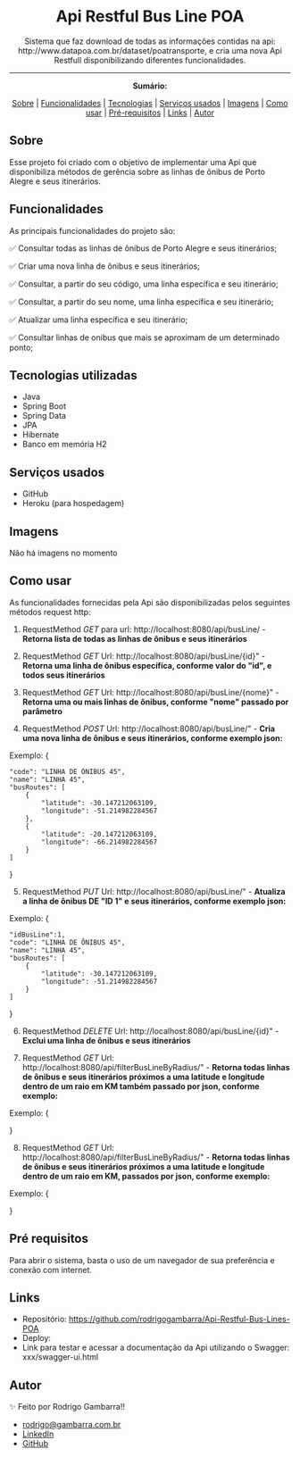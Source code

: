 <h1 align="center">Api Restful Bus Line POA</h1>
<p align="center">Sistema que faz download de todas as informações contidas na api: http://www.datapoa.com.br/dataset/poatransporte, e cria uma nova Api Restfull disponibilizando diferentes funcionalidades.</p>

---

**<p align="center">Sumário:</p>**
<p align="center">
<a href="#sobre">Sobre</a> |
<a href="#funcionalidades">Funcionalidades</a> |
<a href="#tecnologias">Tecnologias</a> |
<a href="#serviços-usados">Serviços usados</a> |
<a href="#imagens">Imagens</a> |
<a href="#como-usar">Como usar</a> |
<a href="#pré-requisitos">Pré-requisitos</a> |
<a href="#links">Links</a> |
<a href="#autor">Autor</a></p>


## Sobre
Esse projeto foi criado com o objetivo de implementar uma Api que disponibiliza métodos de gerência sobre as linhas de ônibus de Porto Alegre e seus itinerários.

## Funcionalidades
As principais funcionalidades do projeto são:

✅ Consultar todas as linhas de ônibus de Porto Alegre e seus itinerários;

✅ Criar uma nova linha de ônibus e seus itinerários;

✅ Consultar, a partir do seu código, uma linha específica e seu itinerário;

✅ Consultar, a partir do seu nome, uma linha específica e seu itinerário;

✅ Atualizar uma linha específica e seu itinerário;

✅ Consultar linhas de onibus que mais se aproximam de um determinado ponto;


## Tecnologias utilizadas
* Java
* Spring Boot
* Spring Data
* JPA
* Hibernate
* Banco em memória H2


## Serviços usados
* GitHub
* Heroku (para hospedagem)


## Imagens
<p>Não há imagens no momento</p>

## Como usar
<p>As funcionalidades fornecidas pela Api são disponibilizadas pelos seguintes métodos request http:</p>

1. RequestMethod <i>GET</i> para url: http://localhost:8080/api/busLine/ - <b>Retorna lista de todas as linhas de ônibus e seus itinerários</b>

2. RequestMethod <i>GET</i> Url: http://localhost:8080/api/busLine/{id}" - <b>Retorna uma linha de ônibus específica, conforme valor do "id", e todos seus itinerários</b>

3. RequestMethod <i>GET</i> Url: http://localhost:8080/api/busLine/{nome}" - <b>Retorna uma ou mais linhas de ônibus, conforme "nome" passado por parâmetro</b>

4. RequestMethod <i>POST</i> Url: http://localhost:8080/api/busLine/" - <b>Cria uma nova linha de ônibus e seus itinerários, conforme exemplo json:</b>

Exemplo:
{

    "code": "LINHA DE ÔNIBUS 45",
    "name": "LINHA 45",
    "busRoutes": [
        {
            "latitude": -30.147212063109,
            "longitude": -51.214982284567
        },
        {
            "latitude": -20.147212063109,
            "longitude": -66.214982284567
        }
    ]

}

5. RequestMethod <i>PUT</i> Url: http://localhost:8080/api/busLine/" - <b>Atualiza a linha de ônibus DE "ID 1" e seus itinerários, conforme exemplo json:</b>

Exemplo:
{

    "idBusLine":1,
    "code": "LINHA DE ÔNIBUS 45",
    "name": "LINHA 45",
    "busRoutes": [
        {
            "latitude": -30.147212063109,
            "longitude": -51.214982284567
        }
    ]

}

6. RequestMethod <i>DELETE</i> Url: http://localhost:8080/api/busLine/{id}" - <b>Exclui uma linha de ônibus e seus itinerários</b>

7. RequestMethod <i>GET</i> Url: http://localhost:8080/api/filterBusLineByRadius/" - <b>Retorna todas linhas de ônibus e seus itinerários próximos a uma latitude e longitude dentro de um raio em KM também passado por json, conforme exemplo:</b>

Exemplo:
{


}

8. RequestMethod <i>GET</i> Url: http://localhost:8080/api/filterBusLineByRadius/" - <b>Retorna todas linhas de ônibus e seus itinerários próximos a uma latitude e longitude dentro de um raio em KM, passados por json, conforme exemplo:</b>

Exemplo:
{


}


## Pré requisitos
Para abrir o sistema, basta o uso de um navegador de sua preferência e conexão com internet.

## Links
* Repositório: https://github.com/rodrigogambarra/Api-Restful-Bus-Lines-POA
* Deploy: 
* Link para testar e acessar a documentação da Api utilizando o Swagger: xxx/swagger-ui.html

## Autor
✨ Feito por Rodrigo Gambarra!!

* rodrigo@gambarra.com.br
* <a href="linkedin.com/in/rodrigo-gambarra-2a195b151" target=”_blank”>LinkedIn</a>
* <a href="https://github.com/rodrigogambarra" target=”_blank”>GitHub</a>

